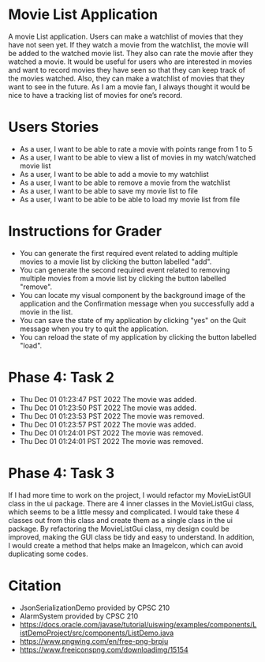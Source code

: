 # Movie List Application

A movie List application. Users can make a watchlist of movies that they have not seen yet. 
If they watch a movie from the watchlist, the movie will be added to the watched movie list.
They also can rate the movie after they watched a movie.
It would be useful for users who are interested in movies and want to record movies they have seen so that
they can keep track of the movies watched. 
Also, they can make a watchlist of movies that they want to see in the future.
As I am a movie fan, I always thought it would be nice to have a tracking list of movies for one’s record.

# Users Stories
- As a user, I want to be able to rate a movie with points range from 1 to 5
- As a user, I want to be able to view a list of movies in my watch/watched movie list
- As a user, I want to be able to add a movie to my watchlist
- As a user, I want to be able to remove a movie from the watchlist
- As a user, I want to be able to save my movie list to file
- As a user, I want to be able to be able to load my movie list from file

# Instructions for Grader
- You can generate the first required event related to adding multiple movies to a movie list by 
  clicking the button labelled "add".
- You can generate the second required event related to removing multiple movies from a movie list 
  by clicking the button labelled "remove".
- You can locate my visual component by the background image of the application and the Confirmation message 
  when you successfully add a movie in the list.
- You can save the state of my application by clicking "yes" on the Quit message 
  when you try to quit the application.
- You can reload the state of my application by clicking the button labelled "load".

# Phase 4: Task 2
- Thu Dec 01 01:23:47 PST 2022
  The movie was added.
- Thu Dec 01 01:23:50 PST 2022
  The movie was added.
- Thu Dec 01 01:23:53 PST 2022
  The movie was removed.
- Thu Dec 01 01:23:57 PST 2022
  The movie was added.
- Thu Dec 01 01:24:01 PST 2022
  The movie was removed.
- Thu Dec 01 01:24:01 PST 2022
  The movie was removed.

# Phase 4: Task 3
If I had more time to work on the project, I would refactor my MovieListGUI class in the ui package.
There are 4 inner classes in the MovieListGui class, which seems to be a little messy and complicated.
I would take these 4 classes out from this class and create them as a single class in the ui package.
By refactoring the MovieListGui class, my design could be improved, making the GUI class be tidy and easy to understand.
In addition, I would create a method that helps make an ImageIcon, which can avoid duplicating some codes.

# Citation
- JsonSerializationDemo provided by CPSC 210
- AlarmSystem provided by CPSC 210
- https://docs.oracle.com/javase/tutorial/uiswing/examples/components/ListDemoProject/src/components/ListDemo.java
- https://www.pngwing.com/en/free-png-brpju
- https://www.freeiconspng.com/downloadimg/15154